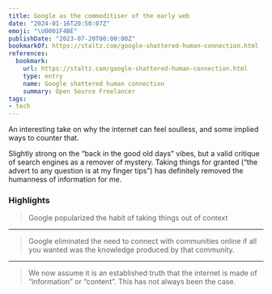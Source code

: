```yaml
---
title: Google as the commoditiser of the early web
date: "2024-01-16T20:50:07Z"
emoji: "\U0001F4BE"
publishDate: "2023-07-20T00:00:00Z"
bookmarkOf: https://staltz.com/google-shattered-human-connection.html
references:
  bookmark:
    url: https://staltz.com/google-shattered-human-connection.html
    type: entry
    name: Google shattered human connection
    summary: Open Source Freelancer
tags:
- tech
---
```

An interesting take on why the internet can feel soulless, and some implied ways to counter that.

Slightly strong on the “back in the good old days” vibes, but a valid critique of search engines as a remover of mystery. Taking things for granted (“the advert to any question is at my finger tips”) has definitely removed the humanness of information for me.

### Highlights

> Google popularized the habit of taking things out of context

---

> Google eliminated the need to connect with communities online if all you wanted was the knowledge produced by that community.

---

> We now assume it is an established truth that the internet is made of “information” or “content”. This has not always been the case.
